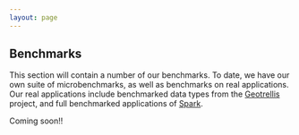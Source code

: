```yaml
---
layout: page
---
```


## Benchmarks

This section will contain a number of our benchmarks. To date, we have our own
suite of microbenchmarks, as well as benchmarks on real applications. Our real
applications include benchmarked data types from the
[Geotrellis](https://github.com/geotrellis/geotrellis) project, and full
benchmarked applications of [Spark](http://spark-project.org/).

Coming soon!!
